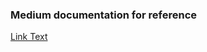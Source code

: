 ### Medium documentation for reference
[Link Text](https://blog.stackademic.com/using-celery-rabbitmq-with-fastapi-2e6f0236841e)
